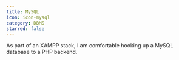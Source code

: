 ```yaml
---
title: MySQL
icon: icon-mysql
category: DBMS
starred: false
---
```

As part of an XAMPP stack, I am comfortable hooking up a MySQL database to a PHP backend.

